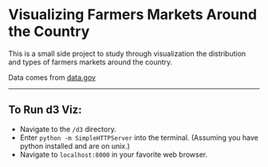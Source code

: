 # Visualizing Farmers Markets Around the Country

This is a small side project to study through visualization the distribution and types of farmers markets around the country. 

Data comes from [data.gov](http://catalog.data.gov/dataset/farmers-markets-geographic-data) 

---

## To Run d3 Viz:

- Navigate to the `/d3` directory. 
- Enter `python -m SimpleHTTPServer` into the terminal. (Assuming you have python installed and are on unix.)
- Navigate to `localhost:8000` in your favorite web browser. 